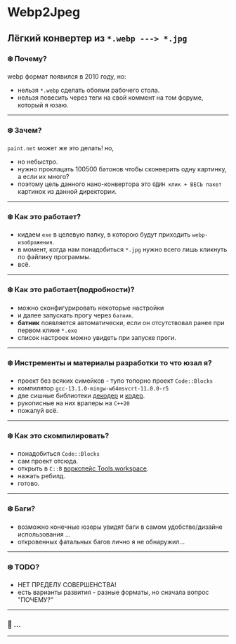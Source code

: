 # Webp2Jpeg
 Лёгкий конвертер из `*.webp ---> *.jpg`
---
 
### :snowflake: Почему?
 webp формат появился в 2010 году, но:
 - нельзя `*.webp` сделать обоями рабочего стола.
 - нельзя повесить через теги на свой коммент на том форуме, который я юзаю.
---
 
### :snowflake: Зачем?
 `paint.net` может же это делать! но,
 - но небыстро.
 - нужно проклацать 100500 батонов чтобы сконверить одну картинку, а если их много?
 - поэтому цель данного нано-конвертора это `ОДИН клик + ВЕСЬ пакет` картинок из данной директории.
---
 
### :snowflake: Как это работает?
 - кидаем `exe` в целевую папку, в которою будут приходить `webp-изображения`.
 - в момент, когда нам понадобиться `*.jpg` нужно всего лишь кликнуть по файлику программы.
 - всё.
---
 
### :snowflake: Как это работает(подробности)?
 - можно сконфигурировать некоторые настройки
 - и далее запускать прогу через `батник`.
 - **батник** появляется автоматически, если он отсутствовал ранее при первом клике `*.exe`
 - список настроек можно увидеть при запуске проги.
---
 
### :snowflake: Инстременты и материалы разработки то что юзал я?
 - проект без всяких симейков - тупо топорно проект `Code::Blocks`
 - компилятор `gcc-13.1.0-mingw-w64msvcrt-11.0.0-r5`
 - две сишные библиотеки [декодер](https://github.com/webmproject/libwebp/) и [кодер](https://github.com/stbrumme/toojpeg).
 - рукописные на них враперы на `C++20`
 - пожалуй всё.
---
 
### :snowflake: Как это скомпилировать?
 - понадобиться `Code::Blocks`
 - сам проект отсюда.
 - открыть в `C::B` [воркспейс Tools.workspace](project/).
 - нажать ребилд.
 - готово.
---
 
### :snowflake: Баги?
 - возможно конечные юзеры увидят баги в самом удобстве/дизайне использования ...
 - откровенных фатальных багов лично я не обнаружил...
---
 
### :snowflake: TODO?
 - НЕТ ПРЕДЕЛУ СОВЕРШЕНСТВА!
 - есть варианты развития - разные форматы, но сначала вопрос "ПОЧЕМУ?"
---
 
### :telescope: ...
---
 
 
